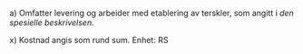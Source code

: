 a) Omfatter levering og arbeider med etablering av terskler, som angitt i *den spesielle beskrivelsen*.

x) Kostnad angis som rund sum. Enhet: RS

